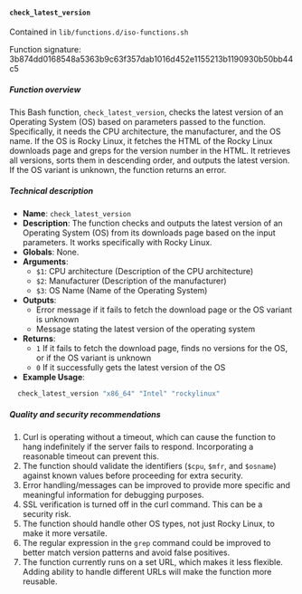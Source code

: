 #### `check_latest_version`

Contained in `lib/functions.d/iso-functions.sh`

Function signature: 3b874dd0168548a5363b9c63f357dab1016d452e1155213b1190930b50bb44c5

##### Function overview

This Bash function, `check_latest_version`, checks the latest version of an Operating System (OS) based on parameters passed to the function. Specifically, it needs the CPU architecture, the manufacturer, and the OS name. If the OS is Rocky Linux, it fetches the HTML of the Rocky Linux downloads page and greps for the version number in the HTML. It retrieves all versions, sorts them in descending order, and outputs the latest version. If the OS variant is unknown, the function returns an error.

##### Technical description

- **Name**: `check_latest_version`
- **Description**: The function checks and outputs the latest version of an Operating System (OS) from its downloads page based on the input parameters. It works specifically with Rocky Linux.
- **Globals**: None.
- **Arguments**: 
  - `$1`: CPU architecture (Description of the CPU architecture)
  - `$2`: Manufacturer (Description of the manufacturer)
  - `$3`: OS Name (Name of the Operating System)
- **Outputs**: 
  - Error message if it fails to fetch the download page or the OS variant is unknown
  - Message stating the latest version of the operating system
- **Returns**: 
  - `1` If it fails to fetch the download page, finds no versions for the OS, or if the OS variant is unknown
  - `0` If it successfully gets the latest version of the OS
- **Example Usage**: 

```Bash
  check_latest_version "x86_64" "Intel" "rockylinux" 
```

##### Quality and security recommendations

1. Curl is operating without a timeout, which can cause the function to hang indefinitely if the server fails to respond. Incorporating a reasonable timeout can prevent this.
2. The function should validate the identifiers (`$cpu`, `$mfr`, and `$osname`) against known values before proceeding for extra security.
3. Error handling/messages can be improved to provide more specific and meaningful information for debugging purposes.
4. SSL verification is turned off in the curl command. This can be a security risk.
5. The function should handle other OS types, not just Rocky Linux, to make it more versatile.
6. The regular expression in the `grep` command could be improved to better match version patterns and avoid false positives.
7. The function currently runs on a set URL, which makes it less flexible. Adding ability to handle different URLs will make the function more reusable.

